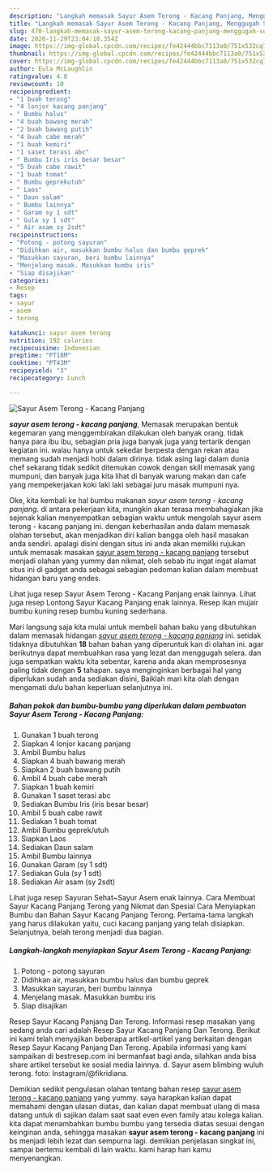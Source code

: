```yaml
---
description: "Langkah memasak Sayur Asem Terong - Kacang Panjang, Menggugah Selera"
title: "Langkah memasak Sayur Asem Terong - Kacang Panjang, Menggugah Selera"
slug: 470-langkah-memasak-sayur-asem-terong-kacang-panjang-menggugah-selera
date: 2020-11-29T23:04:18.354Z
image: https://img-global.cpcdn.com/recipes/fe42444bbc7113a0/751x532cq70/sayur-asem-terong-kacang-panjang-foto-resep-utama.jpg
thumbnail: https://img-global.cpcdn.com/recipes/fe42444bbc7113a0/751x532cq70/sayur-asem-terong-kacang-panjang-foto-resep-utama.jpg
cover: https://img-global.cpcdn.com/recipes/fe42444bbc7113a0/751x532cq70/sayur-asem-terong-kacang-panjang-foto-resep-utama.jpg
author: Eula McLaughlin
ratingvalue: 4.8
reviewcount: 10
recipeingredient:
- "1 buah terong"
- "4 lonjor kacang panjang"
- " Bumbu halus"
- "4 buah bawang merah"
- "2 buah bawang putih"
- "4 buah cabe merah"
- "1 buah kemiri"
- "1 saset terasi abc"
- " Bumbu Iris iris besar besar"
- "5 buah cabe rawit"
- "1 buah tomat"
- " Bumbu geprekutuh"
- " Laos"
- " Daun salam"
- " Bumbu lainnya"
- " Garam sy 1 sdt"
- " Gula sy 1 sdt"
- " Air asam sy 2sdt"
recipeinstructions:
- "Potong - potong sayuran"
- "Didihkan air, masukkan bumbu halus dan bumbu geprek"
- "Masukkan sayuran, beri bumbu lainnya"
- "Menjelang masak. Masukkan bumbu iris"
- "Siap disajikan"
categories:
- Resep
tags:
- sayur
- asem
- terong

katakunci: sayur asem terong 
nutrition: 192 calories
recipecuisine: Indonesian
preptime: "PT18M"
cooktime: "PT43M"
recipeyield: "3"
recipecategory: Lunch

---
```



![Sayur Asem Terong - Kacang Panjang](https://img-global.cpcdn.com/recipes/fe42444bbc7113a0/751x532cq70/sayur-asem-terong-kacang-panjang-foto-resep-utama.jpg)

<b><i>sayur asem terong - kacang panjang</i></b>, Memasak merupakan bentuk kegemaran yang menggembirakan dilakukan oleh banyak orang. tidak hanya para ibu ibu, sebagian pria juga banyak juga yang tertarik dengan kegiatan ini. walau hanya untuk sekedar berpesta dengan rekan atau memang sudah menjadi hobi dalam dirinya. tidak asing lagi dalam dunia chef sekarang tidak sedikit ditemukan cowok dengan skill memasak yang mumpuni, dan banyak juga kita lihat di banyak warung makan dan cafe yang mempekerjakan koki laki laki sebagai juru masak mumpuni nya.

Oke, kita kembali ke hal bumbu makanan <i>sayur asem terong - kacang panjang</i>. di antara pekerjaan kita, mungkin akan terasa membahagiakan jika sejenak kalian menyempatkan sebagian waktu untuk mengolah sayur asem terong - kacang panjang ini. dengan keberhasilan anda dalam memasak olahan tersebut, akan menjadikan diri kalian bangga oleh hasil masakan anda sendiri. apalagi disini dengan situs ini anda akan memiliki rujukan untuk memasak masakan <u>sayur asem terong - kacang panjang</u> tersebut menjadi olahan yang yummy dan nikmat, oleh sebab itu ingat ingat alamat situs ini di gadget anda sebagai sebagian pedoman kalian dalam membuat hidangan baru yang endes.

Lihat juga resep Sayur Asem Terong - Kacang Panjang enak lainnya. Lihat juga resep Lontong Sayur Kacang Panjang enak lainnya. Resep ikan mujair bumbu kuning resep bumbu kuning sederhana.


Mari langsung saja kita mulai untuk membeli bahan baku yang dibutuhkan dalam memasak hidangan <u><i>sayur asem terong - kacang panjang</i></u> ini. setidak tidaknya dibutuhkan <b>18</b> bahan bahan yang diperuntuk kan di olahan ini. agar berikutnya dapat membuahkan rasa yang lezat dan menggugah selera. dan juga sempatkan waktu kita sebentar, karena anda akan memprosesnya paling tidak dengan <b>5</b> tahapan. saya menginginkan berbagai hal yang diperlukan sudah anda sediakan disini, Baiklah mari kita olah dengan mengamati dulu bahan keperluan selanjutnya ini.

<!--inarticleads1-->

##### Bahan pokok dan bumbu-bumbu yang diperlukan dalam pembuatan Sayur Asem Terong - Kacang Panjang:

1. Gunakan 1 buah terong
1. Siapkan 4 lonjor kacang panjang
1. Ambil  Bumbu halus
1. Siapkan 4 buah bawang merah
1. Siapkan 2 buah bawang putih
1. Ambil 4 buah cabe merah
1. Siapkan 1 buah kemiri
1. Gunakan 1 saset terasi abc
1. Sediakan  Bumbu Iris (iris besar besar)
1. Ambil 5 buah cabe rawit
1. Sediakan 1 buah tomat
1. Ambil  Bumbu geprek/utuh
1. Siapkan  Laos
1. Sediakan  Daun salam
1. Ambil  Bumbu lainnya
1. Gunakan  Garam (sy 1 sdt)
1. Sediakan  Gula (sy 1 sdt)
1. Sediakan  Air asam (sy 2sdt)


Lihat juga resep Sayuran Sehat~Sayur Asem enak lainnya. Cara Membuat Sayur Kacang Panjang Terong yang Nikmat dan Spesial Cara Menyiapkan Bumbu dan Bahan Sayur Kacang Panjang Terong. Pertama-tama langkah yang harus dilakukan yaitu, cuci kacang panjang yang telah disiapkan. Selanjutnya, belah terong menjadi dua bagian. 

<!--inarticleads2-->

##### Langkah-langkah menyiapkan Sayur Asem Terong - Kacang Panjang:

1. Potong - potong sayuran
1. Didihkan air, masukkan bumbu halus dan bumbu geprek
1. Masukkan sayuran, beri bumbu lainnya
1. Menjelang masak. Masukkan bumbu iris
1. Siap disajikan


Resep Sayur Kacang Panjang Dan Terong. Informasi resep masakan yang sedang anda cari adalah Resep Sayur Kacang Panjang Dan Terong. Berikut ini kami telah menyajikan beberapa artikel-artikel yang berkaitan dengan Resep Sayur Kacang Panjang Dan Terong. Apabila informasi yang kami sampaikan di bestresep.com ini bermanfaat bagi anda, silahkan anda bisa share artikel tersebut ke sosial media lainnya. d. Sayur asem blimbing wuluh terong. foto: Instagram/@fikridiana. 

Demikian sedikit pengulasan olahan tentang bahan resep <u>sayur asem terong - kacang panjang</u> yang yummy. saya harapkan kalian dapat memahami dengan ulasan diatas, dan kalian dapat membuat ulang di masa datang untuk di sajikan dalam saat saat even even family atau kolega kalian. kita dapat menambahkan bumbu bumbu yang tersedia diatas sesuai dengan keinginan anda, sehingga masakan <b>sayur asem terong - kacang panjang</b> ini bs menjadi lebih lezat dan sempurna lagi. demikian penjelasan singkat ini, sampai bertemu kembali di lain waktu. kami harap hari kamu menyenangkan.

